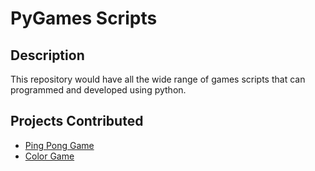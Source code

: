 # PyGames Scripts

## Description

This repository would have all the wide range of games scripts that can programmed and developed using python.


## Projects Contributed

- [Ping Pong Game](https://github.com/prathimacode-hub/Awesome_Python_Scripts/tree/main/PyGamesScripts/Ping-Pong)
- [Color Game](https://github.com/prathimacode-hub/Awesome_Python_Scripts/tree/main/PyGamesScripts/Color-Game)
